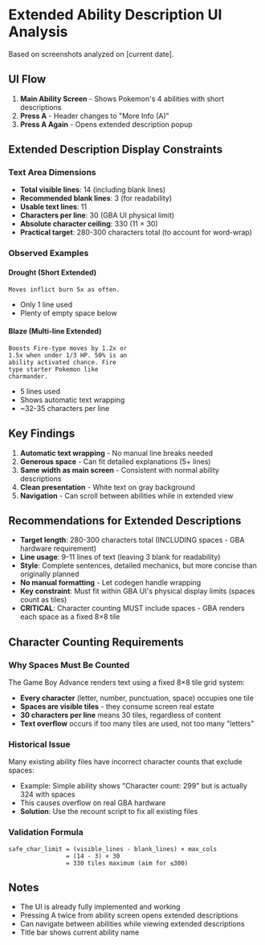 # Extended Ability Description UI Analysis

Based on screenshots analyzed on [current date].

## UI Flow

1. **Main Ability Screen** - Shows Pokemon's 4 abilities with short descriptions
2. **Press A** - Header changes to "More Info (A)"  
3. **Press A Again** - Opens extended description popup

## Extended Description Display Constraints

### Text Area Dimensions
- **Total visible lines**: 14 (including blank lines)
- **Recommended blank lines**: 3 (for readability)
- **Usable text lines**: 11
- **Characters per line**: 30 (GBA UI physical limit)
- **Absolute character ceiling**: 330 (11 × 30)
- **Practical target**: 280-300 characters total (to account for word-wrap)

### Observed Examples

#### Drought (Short Extended)
```
Moves inflict burn 5x as often.
```
- Only 1 line used
- Plenty of empty space below

#### Blaze (Multi-line Extended)
```
Boosts Fire-type moves by 1.2x or
1.5x when under 1/3 HP. 50% is an
ability activated chance. Fire
type starter Pokemon like
charmander.
```
- 5 lines used
- Shows automatic text wrapping
- ~32-35 characters per line

## Key Findings

1. **Automatic text wrapping** - No manual line breaks needed
2. **Generous space** - Can fit detailed explanations (5+ lines)
3. **Same width as main screen** - Consistent with normal ability descriptions
4. **Clean presentation** - White text on gray background
5. **Navigation** - Can scroll between abilities while in extended view

## Recommendations for Extended Descriptions

- **Target length**: 280-300 characters total (INCLUDING spaces - GBA hardware requirement)
- **Line usage**: 9-11 lines of text (leaving 3 blank for readability)
- **Style**: Complete sentences, detailed mechanics, but more concise than originally planned
- **No manual formatting** - Let codegen handle wrapping
- **Key constraint**: Must fit within GBA UI's physical display limits (spaces count as tiles)
- **CRITICAL**: Character counting MUST include spaces - GBA renders each space as a fixed 8×8 tile

## Character Counting Requirements

### Why Spaces Must Be Counted
The Game Boy Advance renders text using a fixed 8×8 tile grid system:
- **Every character** (letter, number, punctuation, space) occupies one tile
- **Spaces are visible tiles** - they consume screen real estate
- **30 characters per line** means 30 tiles, regardless of content
- **Text overflow** occurs if too many tiles are used, not too many "letters"

### Historical Issue
Many existing ability files have incorrect character counts that exclude spaces:
- Example: Simple ability shows "Character count: 299" but is actually 324 with spaces
- This causes overflow on real GBA hardware
- **Solution**: Use the recount script to fix all existing files

### Validation Formula
```
safe_char_limit = (visible_lines - blank_lines) × max_cols
                = (14 - 3) × 30  
                = 330 tiles maximum (aim for ≤300)
```

## Notes
- The UI is already fully implemented and working
- Pressing A twice from ability screen opens extended descriptions
- Can navigate between abilities while viewing extended descriptions
- Title bar shows current ability name